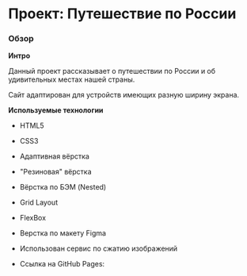 # Проект: Путешествие по России

### Обзор

**Интро**

Данный проект рассказывает о путешествии по России и об удивительных местах нашей страны.

Сайт адаптирован для устройств имеющих разную ширину экрана. 


**Используемые технологии**

* HTML5

* CSS3

* Адаптивная вёрстка

* "Резиновая" вёрстка

* Вёрстка по БЭМ (Nested)

* Grid Layout

* FlexBox

* Верстка по макету Figma

* Использован сервис по сжатию изображений

* Ссылка на GitHub Pages:
